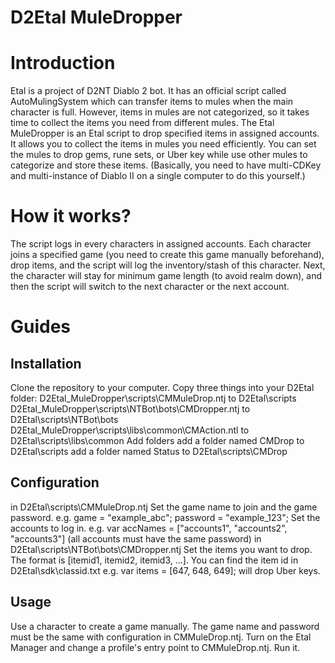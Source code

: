 # D2Etal MuleDropper

# Introduction
Etal is a project of D2NT Diablo 2 bot. It has an official script called AutoMulingSystem which can transfer items to mules when the main character is full. However, items in mules are not categorized, so it takes time to collect the items you need from different mules. The Etal MuleDropper is an Etal script to drop specified items in assigned accounts. It allows you to collect the items in mules you need efficiently. You can set the mules to drop gems, rune sets, or Uber key while use other mules to categorize and store these items. (Basically, you need to have multi-CDKey and multi-instance of Diablo II on a single computer to do this yourself.)

# How it works?
The script logs in every characters in assigned accounts. Each character joins a specified game (you need to create this game manually beforehand), drop items, and the script will log the inventory/stash of this character. Next, the character will stay for minimum game length (to avoid realm down), and then the script will switch to the next character or the next account.

# Guides
## Installation
Clone the repository to your computer.
Copy three things into your D2Etal folder:
D2Etal_MuleDropper\scripts\CMMuleDrop.ntj to D2Etal\scripts
D2Etal_MuleDropper\scripts\NTBot\bots\CMDropper.ntj to D2Etal\scripts\NTBot\bots
D2Etal_MuleDropper\scripts\libs\common\CMAction.ntl to D2Etal\scripts\libs\common
Add folders
add a folder named CMDrop to D2Etal\scripts
add a folder named Status to D2Etal\scripts\CMDrop

## Configuration
in D2Etal\scripts\CMMuleDrop.ntj
Set the game name to join and the game password. e.g. game = "example_abc"; password = "example_123";
Set the accounts to log in. e.g. var accNames = ["accounts1", "accounts2", "accounts3"] (all accounts must have the same password)
in D2Etal\scripts\NTBot\bots\CMDropper.ntj
Set the items you want to drop. The format is [itemid1, itemid2, itemid3, ...]. You can find the item id in D2Etal\sdk\classid.txt e.g. var items = [647, 648, 649]; will drop Uber keys.

## Usage
Use a character to create a game manually. The game name and password must be the same with configuration in CMMuleDrop.ntj.
Turn on the Etal Manager and change a profile's entry point to CMMuleDrop.ntj. Run it.
